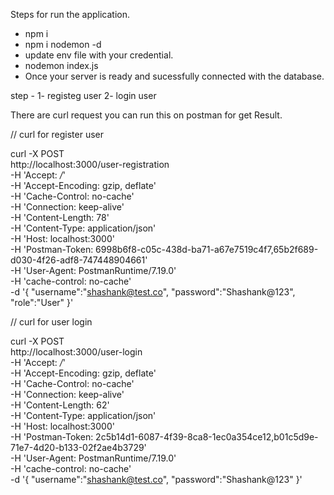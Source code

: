 Steps for run the application.

- npm i
- npm i nodemon -d
- update env file with your credential.
- nodemon index.js
- Once your server is ready and sucessfully connected with the database.

step -
1- registeg user
2- login user


There are curl request you can run this on postman for get Result.

// curl for register user

curl -X POST \
  http://localhost:3000/user-registration \
  -H 'Accept: */*' \
  -H 'Accept-Encoding: gzip, deflate' \
  -H 'Cache-Control: no-cache' \
  -H 'Connection: keep-alive' \
  -H 'Content-Length: 78' \
  -H 'Content-Type: application/json' \
  -H 'Host: localhost:3000' \
  -H 'Postman-Token: 6998b6f8-c05c-438d-ba71-a67e7519c4f7,65b2f689-d030-4f26-adf8-747448904661' \
  -H 'User-Agent: PostmanRuntime/7.19.0' \
  -H 'cache-control: no-cache' \
  -d '{
	"username":"shashank@test.co",
	"password":"Shashank@123",
	"role":"User"
}'

// curl for user login

curl -X POST \
  http://localhost:3000/user-login \
  -H 'Accept: */*' \
  -H 'Accept-Encoding: gzip, deflate' \
  -H 'Cache-Control: no-cache' \
  -H 'Connection: keep-alive' \
  -H 'Content-Length: 62' \
  -H 'Content-Type: application/json' \
  -H 'Host: localhost:3000' \
  -H 'Postman-Token: 2c5b14d1-6087-4f39-8ca8-1ec0a354ce12,b01c5d9e-71e7-4d20-b133-02f2ae4b3729' \
  -H 'User-Agent: PostmanRuntime/7.19.0' \
  -H 'cache-control: no-cache' \
  -d '{
	"username":"shashank@test.co",
	"password":"Shashank@123"
}'
